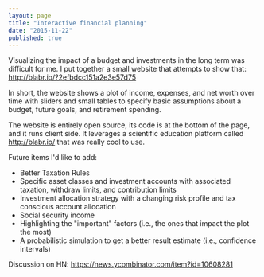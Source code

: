 ```yaml
---
layout: page
title: "Interactive financial planning"
date: "2015-11-22"
published: true
---
```

Visualizing the impact of a budget and investments in the long term was difficult for me. I put together a small website that attempts to show that: <http://blabr.io/?2efbdcc151a2e3e57d75>

In short, the website shows a plot of income, expenses, and net worth over time with sliders and small tables to specify basic assumptions about a budget, future goals, and retirement spending.

The website is entirely open source, its code is at the bottom of the page, and it runs client side. 
It leverages a scientific education platform called <http://blabr.io/> that was really cool to use.

Future items I'd like to add:

  - Better Taxation Rules
  - Specific asset classes and investment accounts with associated taxation, withdraw limits, and contribution limits
  - Investment allocation strategy with a changing risk profile and tax conscious account allocation
  - Social security income
  - Highlighting the "important" factors (i.e., the ones that impact the plot the most)
  - A probabilistic simulation to get a better result estimate (i.e., confidence intervals)

Discussion on HN: <https://news.ycombinator.com/item?id=10608281>
